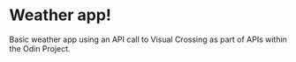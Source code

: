 # Weather app!

Basic weather app using an API call to Visual Crossing as part of APIs within the Odin Project.